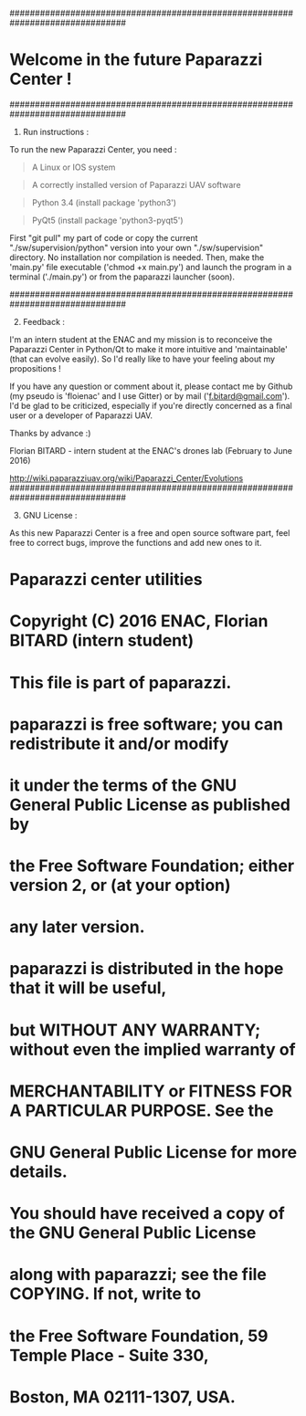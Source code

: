 ###############################################################################
#               Welcome in the future Paparazzi Center !                      #
###############################################################################

1) Run instructions :

To run the new Paparazzi Center, you need :

> A Linux or IOS system

> A correctly installed version of Paparazzi UAV software

> Python 3.4 (install package 'python3')

> PyQt5 (install package 'python3-pyqt5')

First "git pull" my part of code or copy the current "./sw/supervision/python"
version into your own "./sw/supervision" directory. No installation nor
compilation is needed.
Then, make the 'main.py' file executable ('chmod +x main.py') and launch the
program in a terminal ('./main.py') or from the paparazzi launcher (soon).

###############################################################################

2) Feedback :

I'm an intern student at the ENAC and my mission is to reconceive the Paparazzi
Center in Python/Qt to make it more intuitive and 'maintainable' (that can
evolve easily). So I'd really like to have your feeling about my propositions !

If you have any question or comment about it, please contact me by
Github (my pseudo is 'floienac' and I use Gitter) or by mail
('f.bitard@gmail.com').
I'd be glad to be criticized, especially if you're directly concerned as a
final user or a developer of Paparazzi UAV.

Thanks by advance :)

Florian BITARD - intern student at the ENAC's drones lab
(February to June 2016)

http://wiki.paparazziuav.org/wiki/Paparazzi_Center/Evolutions
###############################################################################

3) GNU License :

As this new Paparazzi Center is a free and open source software part, feel
free to correct bugs, improve the functions and add new ones to it.

# Paparazzi center utilities
#
# Copyright (C) 2016 ENAC, Florian BITARD (intern student)
#
# This file is part of paparazzi.
#
# paparazzi is free software; you can redistribute it and/or modify
# it under the terms of the GNU General Public License as published by
# the Free Software Foundation; either version 2, or (at your option)
# any later version.
#
# paparazzi is distributed in the hope that it will be useful,
# but WITHOUT ANY WARRANTY; without even the implied warranty of
# MERCHANTABILITY or FITNESS FOR A PARTICULAR PURPOSE.  See the
# GNU General Public License for more details.
#
# You should have received a copy of the GNU General Public License
# along with paparazzi; see the file COPYING.  If not, write to
# the Free Software Foundation, 59 Temple Place - Suite 330,
# Boston, MA 02111-1307, USA.

